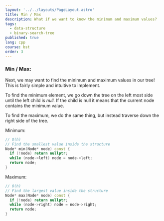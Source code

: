 ```yaml
---
layout: '../../layouts/PageLayout.astro'
title: Min / Max
description: What if we want to know the minimum and maximum values?
tags:
  - data-structure
  - binary-search-tree
published: true
lang: cpp
course: bst
order: 3
---
```


### Min / Max:
Next, we may want to find the minimum and maximum values in our tree! This is fairly simple and intuitive to implement.

To find the minimum element, we go down the tree on the left most side until the left child is _null._ If the child is null it means that the current node contains the minimum value.

To find the maximum, we do the same thing, but instead traverse down the right side of the tree.

Minimum:
```cpp
// O(h)
// Find the smallest value inside the structure
Node* min(Node* node) const {
  if (!node) return nullptr;
  while (node->left) node = node->left;
  return node;
}
```

Maximum:
```cpp
// O(h)
// Find the largest value inside the structure
Node* max(Node* node) const {
  if (!node) return nullptr;
  while (node->right) node = node->right;
  return node;
}
```
